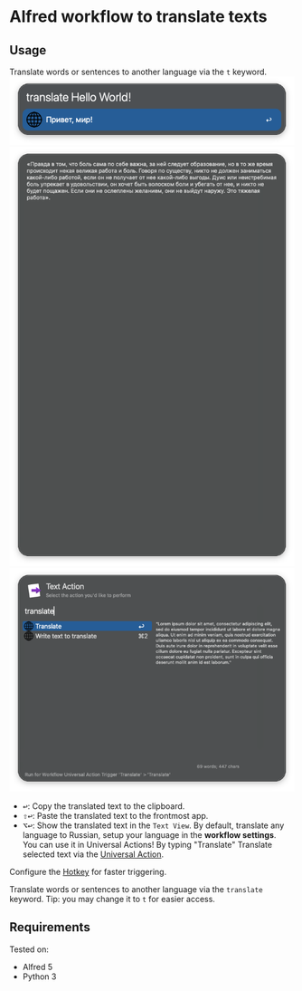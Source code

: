# Alfred workflow to translate texts

## Usage

Translate words or sentences to another language via the `t` keyword.
![preview](images/img1.png)
![preview2](images/img2.png)
![preview3](images/img3.png)
- <kbd>↩</kbd>: Copy the translated text to the clipboard.
- <kbd>⇧</kbd><kbd>↩</kbd>: Paste the translated text to the frontmost app.
- <kbd>⌥</kbd><kbd>↩</kbd>: Show the translated text in the `Text View`.
By default, translate any language to Russian, setup your language in the **workflow settings**.  
You can use it in Universal Actions! By typing "Translate"
Translate selected text via the [Universal Action](https://www.alfredapp.com/help/features/universal-actions/).

Configure the [Hotkey](https://www.alfredapp.com/help/workflows/triggers/hotkey/) for faster triggering.

Translate words or sentences to another language via the `translate` keyword. Tip: you may change it to `t` for easier access.

## Requirements

Tested on:

- Alfred 5
- Python 3
